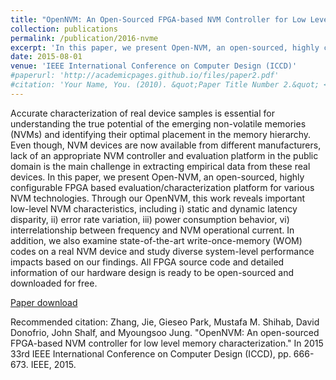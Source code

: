 ```yaml
---
title: "OpenNVM: An Open-Sourced FPGA-based NVM Controller for Low Level Memory Characterization"
collection: publications
permalink: /publication/2016-nvme
excerpt: 'In this paper, we present Open-NVM, an open-sourced, highly configurable FPGA based evaluation/characterization platform for various NVM technologies. Through our OpenNVM, this work reveals important low-level NVM characteristics, including i) static and dynamic latency disparity, ii) error rate variation, iii) power consumption behavior, vi) interrelationship between frequency and NVM operational current. In addition, we also examine state-of-the-art write-once-memory (WOM) codes on a real NVM device and study diverse system-level performance impacts based on our findings…'
date: 2015-08-01
venue: 'IEEE International Conference on Computer Design (ICCD)'
#paperurl: 'http://academicpages.github.io/files/paper2.pdf'
#citation: 'Your Name, You. (2010). &quot;Paper Title Number 2.&quot; <i>Journal 1</i>. 1(2).'
---
```

Accurate characterization of real device samples is essential for understanding the true potential of the emerging non-volatile memories (NVMs) and identifying their optimal placement in the memory hierarchy. Even though, NVM devices are now available from different manufacturers, lack of an appropriate NVM controller and evaluation platform in the public domain is the main challenge in extracting empirical data from these real devices. In this paper, we present Open-NVM, an open-sourced, highly configurable FPGA based evaluation/characterization platform for various NVM technologies. Through our OpenNVM, this work reveals important low-level NVM characteristics, including i) static and dynamic latency disparity, ii) error rate variation, iii) power consumption behavior, vi) interrelationship between frequency and NVM operational current. In addition, we also examine state-of-the-art write-once-memory (WOM) codes on a real NVM device and study diverse system-level performance impacts based on our findings. All FPGA source code and detailed information of our hardware design is ready to be open-sourced and downloaded for free.

[Paper download](http://camelab.org/uploads/Main/opennvm-jung.pdf)

Recommended citation: Zhang, Jie, Gieseo Park, Mustafa M. Shihab, David Donofrio, John Shalf, and Myoungsoo Jung. "OpenNVM: An open-sourced FPGA-based NVM controller for low level memory characterization." In 2015 33rd IEEE International Conference on Computer Design (ICCD), pp. 666-673. IEEE, 2015.
